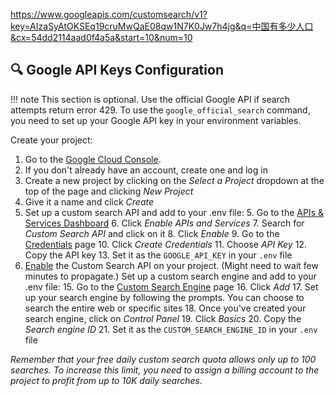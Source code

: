 https://www.googleapis.com/customsearch/v1?key=AIzaSyAtOKSEq19cruMwQaE08qw1N7K0Jw7h4jg&q=中国有多少人口&cx=54dd2114aad0f4a5a&start=10&num=10


## 🔍 Google API Keys Configuration

!!! note
    This section is optional. Use the official Google API if search attempts return
    error 429. To use the `google_official_search` command, you need to set up your
    Google API key in your environment variables.

Create your project:

1. Go to the [Google Cloud Console](https://console.cloud.google.com/).
2. If you don't already have an account, create one and log in
3. Create a new project by clicking on the *Select a Project* dropdown at the top of the
    page and clicking *New Project*
4. Give it a name and click *Create*
5. Set up a custom search API and add to your .env file:
    5. Go to the [APIs & Services Dashboard](https://console.cloud.google.com/apis/dashboard)
    6. Click *Enable APIs and Services*
    7. Search for *Custom Search API* and click on it
    8. Click *Enable*
    9. Go to the [Credentials](https://console.cloud.google.com/apis/credentials) page
    10. Click *Create Credentials*
    11. Choose *API Key*
    12. Copy the API key
    13. Set it as the `GOOGLE_API_KEY` in your `.env` file
14. [Enable](https://console.developers.google.com/apis/api/customsearch.googleapis.com)
    the Custom Search API on your project. (Might need to wait few minutes to propagate.)
    Set up a custom search engine and add to your .env file:
    15. Go to the [Custom Search Engine](https://cse.google.com/cse/all) page
    16. Click *Add*
    17. Set up your search engine by following the prompts.
        You can choose to search the entire web or specific sites
    18. Once you've created your search engine, click on *Control Panel*
    19. Click *Basics*
    20. Copy the *Search engine ID*
    21. Set it as the `CUSTOM_SEARCH_ENGINE_ID` in your `.env` file

_Remember that your free daily custom search quota allows only up to 100 searches. To increase this limit, you need to assign a billing account to the project to profit from up to 10K daily searches._
